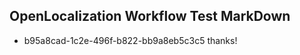 ## OpenLocalization Workflow Test MarkDown
* b95a8cad-1c2e-496f-b822-bb9a8eb5c3c5 
thanks!<!--HONumber=Mar16_HO4-->
